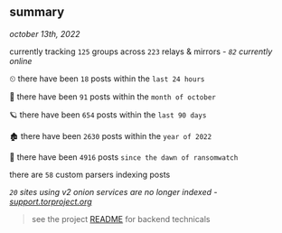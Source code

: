 
## summary
_october 13th, 2022_

currently tracking `125` groups across `223` relays & mirrors - _`82` currently online_

⏲ there have been `18` posts within the `last 24 hours`

🦈 there have been `91` posts within the `month of october`

🪐 there have been `654` posts within the `last 90 days`

🏚 there have been `2630` posts within the `year of 2022`

🦕 there have been `4916` posts `since the dawn of ransomwatch`

there are `58` custom parsers indexing posts

_`20` sites using v2 onion services are no longer indexed - [support.torproject.org](https://support.torproject.org/onionservices/v2-deprecation/)_

> see the project [README](https://github.com/joshhighet/ransomwatch#ransomwatch--) for backend technicals
